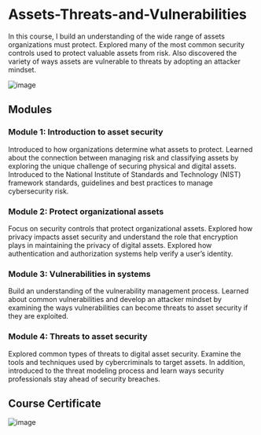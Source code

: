 # Assets-Threats-and-Vulnerabilities
In this course, I build an understanding of the wide range of assets organizations must protect. Explored many of the most common security controls used to protect valuable assets from risk. Also discovered the variety of ways assets are vulnerable to threats by adopting an attacker mindset.

![image](https://github.com/user-attachments/assets/2bb181b0-91b0-4676-8dde-0ff475e69a04)


## Modules
### Module 1: Introduction to asset security
Introduced to how organizations determine what assets to protect. Learned about the connection between managing risk and classifying assets by exploring the unique challenge of securing physical and digital assets. Introduced to the National Institute of Standards and Technology (NIST) framework standards, guidelines and best practices to manage cybersecurity risk.

### Module 2: Protect organizational assets
Focus on security controls that protect organizational assets. Explored how privacy impacts asset security and understand the role that encryption plays in maintaining the privacy of digital assets. Explored how authentication and authorization systems help verify a user’s identity.

### Module 3: Vulnerabilities in systems
Build an understanding of the vulnerability management process. Learned about common vulnerabilities and develop an attacker mindset by examining the ways vulnerabilities can become threats to asset security if they are exploited.

### Module 4: Threats to asset security
Explored common types of threats to digital asset security. Examine the tools and techniques used by cybercriminals to target assets. In addition, introduced to the threat modeling process and learn ways security professionals stay ahead of security breaches.

## Course Certificate
![image](https://github.com/user-attachments/assets/e6f7b7f2-8f32-452f-a7cd-6a99aa0e2ac3)
